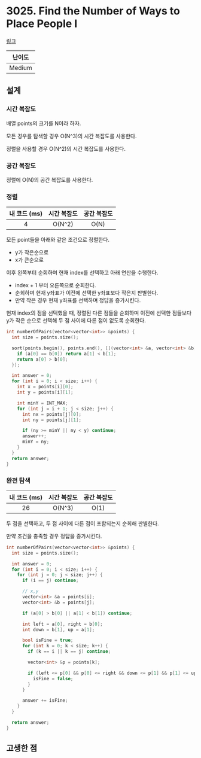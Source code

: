 # 3025. Find the Number of Ways to Place People I

[링크](https://leetcode.com/problems/find-the-number-of-ways-to-place-people-i/description/)

| 난이도 |
| :----: |
| Medium |

## 설계

### 시간 복잡도

배열 points의 크기를 N이라 하자.

모든 경우를 탐색할 경우 O(N^3)의 시간 복잡도를 사용한다.

정렬을 사용할 경우 O(N^2)의 시간 복잡도를 사용한다.

### 공간 복잡도

정렬에 O(N)의 공간 복잡도를 사용한다.

### 정렬

| 내 코드 (ms) | 시간 복잡도 | 공간 복잡도 |
| :----------: | :---------: | :---------: |
|      4       |   O(N^2)    |    O(N)     |

모든 point들을 아래와 같은 조건으로 정렬한다.

- y가 작은순으로
- x가 큰순으로

이후 왼쪽부터 순회하며 현재 index를 선택하고 아래 연산을 수행한다.

- index + 1 부터 오른쪽으로 순회한다.
- 순회하며 현재 y좌표가 이전에 선택한 y좌표보다 작은지 판별한다.
- 만약 작은 경우 현재 y좌표를 선택하며 정답을 증가시킨다.

현재 index의 점을 선택했을 때, 정렬된 다른 점들을 순회하며 이전에 선택한 점들보다 y가 작은 순으로 선택해 두 점 사이에 다른 점이 없도록 순회한다.

```cpp
int numberOfPairs(vector<vector<int>> &points) {
  int size = points.size();

  sort(points.begin(), points.end(), [](vector<int> &a, vector<int> &b) {
    if (a[0] == b[0]) return a[1] < b[1];
    return a[0] > b[0];
  });

  int answer = 0;
  for (int i = 0; i < size; i++) {
    int x = points[i][0];
    int y = points[i][1];

    int minY = INT_MAX;
    for (int j = i + 1; j < size; j++) {
      int nx = points[j][0];
      int ny = points[j][1];

      if (ny >= minY || ny < y) continue;
      answer++;
      minY = ny;
    }
  }
  return answer;
}
```

### 완전 탐색

| 내 코드 (ms) | 시간 복잡도 | 공간 복잡도 |
| :----------: | :---------: | :---------: |
|      26      |   O(N^3)    |    O(1)     |

두 점을 선택하고, 두 점 사이에 다른 점이 포함되는지 순회해 판별한다.

만약 조건을 충족할 경우 정답을 증가시킨다.

```cpp
int numberOfPairs(vector<vector<int>> &points) {
  int size = points.size();

  int answer = 0;
  for (int i = 0; i < size; i++) {
    for (int j = 0; j < size; j++) {
      if (i == j) continue;

      // x,y
      vector<int> &a = points[i];
      vector<int> &b = points[j];

      if (a[0] > b[0] || a[1] < b[1]) continue;

      int left = a[0], right = b[0];
      int down = b[1], up = a[1];

      bool isFine = true;
      for (int k = 0; k < size; k++) {
        if (k == i || k == j) continue;

        vector<int> &p = points[k];

        if (left <= p[0] && p[0] <= right && down <= p[1] && p[1] <= up) {
          isFine = false;
        }
      }

      answer += isFine;
    }
  }

  return answer;
}
```

## 고생한 점
